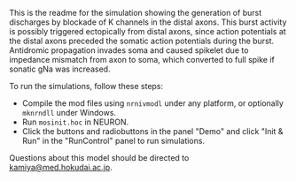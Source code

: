 ﻿This is the readme for the simulation showing the generation of burst discharges by blockade of K channels in the distal axons. 
This burst activity is possibly triggered ectopically from distal axons, since action potentials at the distal axons preceded the somatic action potentials during the burst. 
Antidromic propagation invades soma and caused spikelet due to impedance mismatch from axon to soma, which converted to full spike if sonatic gNa was increased.

To run the simulations, follow these steps:
- Compile the mod files using `nrnivmodl` under any platform, or optionally `mknrndll` under Windows.
- Run `mosinit.hoc` in NEURON.
- Click the buttons and radiobuttons in the panel "Demo" and click "Init & Run" in the "RunControl" panel to run simulations.

Questions about this model should be directed to kamiya@med.hokudai.ac.jp.


